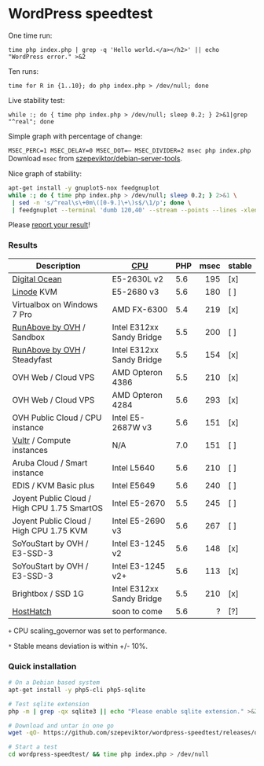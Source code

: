 # WordPress speedtest

One time run:

`time php index.php | grep -q 'Hello world.</a></h2>' || echo "WordPress error." >&2`

Ten runs:

`time for R in {1..10}; do php index.php > /dev/null; done`

Live stability test:

`while :; do { time php index.php > /dev/null; sleep 0.2; } 2>&1|grep "^real"; done`

Simple graph with percentage of change:

`MSEC_PERC=1 MSEC_DELAY=0 MSEC_DOT=— MSEC_DIVIDER=2 msec php index.php`
Download `msec` from [szepeviktor/debian-server-tools](https://github.com/szepeviktor/debian-server-tools/blob/master/tools/msec).

Nice graph of stability:

```bash
apt-get install -y gnuplot5-nox feedgnuplot
while :; do { time php index.php > /dev/null; sleep 0.2; } 2>&1 \
 | sed -n 's/^real\s\+0m\([0-9.]\+\)s$/\1/p'; done \
 | feedgnuplot --terminal 'dumb 120,40' --stream --points --lines -xlen 30 --set "xtics 10"
```

Please [report your result](https://github.com/szepeviktor/wordpress-speedtest/issues/new)!

### Results

| Description                           | [CPU](https://www.cpubenchmark.net/singleThread.html) | PHP | msec   | stable |
| ------------------------------------- | ------------------| --- | ------:| ------ |
| [Digital Ocean](https://www.digitalocean.com/?refcode=1f29354cd6ab) | E5-2630L v2 | 5.6 | 195 | [x] |
| [Linode](https://www.linode.com/?r=66de78b7ac99f79ec3a8e89a60c6c825dd107df1) KVM | E5-2680 v3 | 5.6 | 180 | [ ] |
| Virtualbox on Windows 7 Pro           | AMD FX-6300       | 5.4 |    219 | [x]    |
| [RunAbove by OVH](http://runabove.me/HAR2) / Sandbox | Intel E312xx Sandy Bridge | 5.5 | 200 | [ ] |
| [RunAbove by OVH](http://runabove.me/HAR2) / Steadyfast | Intel E312xx Sandy Bridge | 5.5 | 154 | [x] |
| OVH Web / Cloud VPS                   | AMD Opteron 4386  | 5.5 |    210 | [x]    |
| OVH Web / Cloud VPS                   | AMD Opteron 4284  | 5.6 |    293 | [x]    |
| OVH Public Cloud / CPU instance       | Intel E5-2687W v3 | 5.6 |    151 | [x]    |
| [Vultr](http://www.vultr.com/?ref=6815796) / Compute instances | N/A | 7.0 | 151 | [ ] |
| Aruba Cloud / Smart instance          | Intel L5640       | 5.6 |    210 | [ ]    |
| EDIS / KVM Basic plus                 | Intel E5649       | 5.6 |    240 | [ ]    |
| Joyent Public Cloud / High CPU 1.75 SmartOS | Intel E5-2670        | 5.5 |    245 | [ ]    |
| Joyent Public Cloud / High CPU 1.75 KVM | Intel E5-2690 v3     | 5.6 |    267 | [ ]    |
| SoYouStart by OVH / E3-SSD-3          | Intel E3-1245 v2  | 5.6 |    148 | [x]    |
| SoYouStart by OVH / E3-SSD-3          | Intel E3-1245 v2+ | 5.6 |    113 | [x]    |
| Brightbox / SSD 1G                    | Intel E312xx Sandy Bridge  | 5.5 |    210 | [x]    |
| [HostHatch](https://portal.hosthatch.com/aff.php?aff=250) | soon to come | 5.6 | ? | [?] |

`+` CPU scaling_governor was set to performance.

`*` Stable means deviation is within +/- 10%.

### Quick installation

```bash
# On a Debian based system
apt-get install -y php5-cli php5-sqlite

# Test sqlite extension
php -m | grep -qx sqlite3 || echo "Please enable sqlite extension." >&2

# Download and untar in one go
wget -qO- https://github.com/szepeviktor/wordpress-speedtest/releases/download/v0.1.0/wordpress-speedtest.tar.gz|tar xzv

# Start a test
cd wordpress-speedtest/ && time php index.php > /dev/null
```

